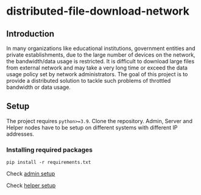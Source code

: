 # distributed-file-download-network

## Introduction

In many organizations like educational institutions, government entities and private establishments, due to the large number of devices on the network, the  bandwidth/data usage is restricted. It is difficult to download large files from external network and may take a very long time or exceed the data usage policy set by network administrators. The goal of this project is to provide a distributed solution to tackle such problems of throttled bandwidth or data usage.

## Setup

The project requires `python>=3.9`. Clone the repository. Admin, Server and Helper nodes have to be setup on different systems with different IP addresses.

### Installing required packages

```
pip install -r requirements.txt
```

Check [admin setup](https://github.com/maitreya2954/distributed-file-download-network/tree/main/admin)

Check [helper setup](https://github.com/maitreya2954/distributed-file-download-network/tree/main/helper)
